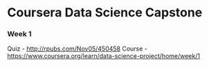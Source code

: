 # Coursera Data Science Capstone

### Week 1

Quiz - http://rpubs.com/Nov05/450458
Course - https://www.coursera.org/learn/data-science-project/home/week/1


